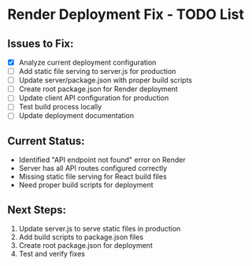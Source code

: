 # Render Deployment Fix - TODO List

## Issues to Fix:
- [x] Analyze current deployment configuration
- [ ] Add static file serving to server.js for production
- [ ] Update server/package.json with proper build scripts
- [ ] Create root package.json for Render deployment
- [ ] Update client API configuration for production
- [ ] Test build process locally
- [ ] Update deployment documentation

## Current Status:
- Identified "API endpoint not found" error on Render
- Server has all API routes configured correctly
- Missing static file serving for React build files
- Need proper build scripts for deployment

## Next Steps:
1. Update server.js to serve static files in production
2. Add build scripts to package.json files
3. Create root package.json for deployment
4. Test and verify fixes
